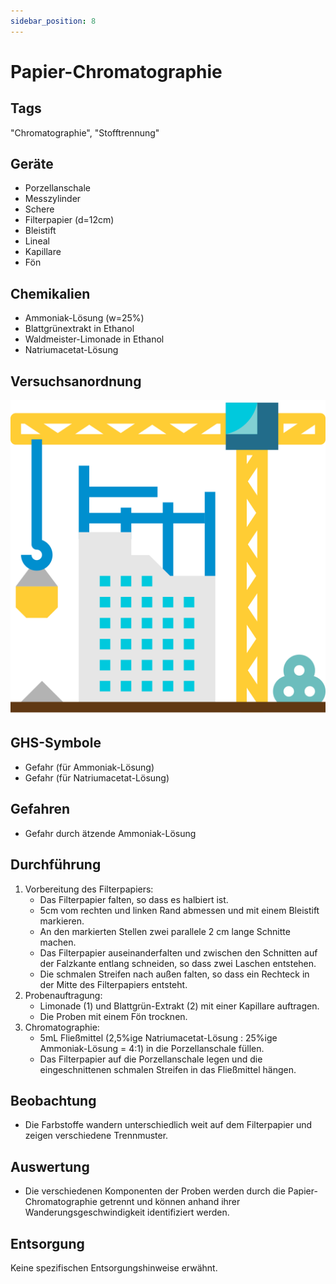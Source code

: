 ```yaml
---
sidebar_position: 8
---
```


# Papier-Chromatographie

## Tags

"Chromatographie", "Stofftrennung"

## Geräte

- Porzellanschale
- Messzylinder
- Schere
- Filterpapier (d=12cm)
- Bleistift
- Lineal
- Kapillare
- Fön

## Chemikalien

- Ammoniak-Lösung (w=25%)
- Blattgrünextrakt in Ethanol
- Waldmeister-Limonade in Ethanol
- Natriumacetat-Lösung

## Versuchsanordnung

![Versuchsanordnung](../assets/img/construction.svg)

## GHS-Symbole

- Gefahr (für Ammoniak-Lösung)
- Gefahr (für Natriumacetat-Lösung)

## Gefahren

- Gefahr durch ätzende Ammoniak-Lösung

## Durchführung

1. Vorbereitung des Filterpapiers:
   - Das Filterpapier falten, so dass es halbiert ist.
   - 5cm vom rechten und linken Rand abmessen und mit einem Bleistift markieren.
   - An den markierten Stellen zwei parallele 2 cm lange Schnitte machen.
   - Das Filterpapier auseinanderfalten und zwischen den Schnitten auf der
     Falzkante entlang schneiden, so dass zwei Laschen entstehen.
   - Die schmalen Streifen nach außen falten, so dass ein Rechteck in der Mitte
     des Filterpapiers entsteht.
2. Probenauftragung:
   - Limonade (1) und Blattgrün-Extrakt (2) mit einer Kapillare auftragen.
   - Die Proben mit einem Fön trocknen.
3. Chromatographie:
   - 5mL Fließmittel (2,5%ige Natriumacetat-Lösung : 25%ige Ammoniak-Lösung =
     4:1) in die Porzellanschale füllen.
   - Das Filterpapier auf die Porzellanschale legen und die eingeschnittenen
     schmalen Streifen in das Fließmittel hängen.

## Beobachtung

- Die Farbstoffe wandern unterschiedlich weit auf dem Filterpapier und zeigen
  verschiedene Trennmuster.

## Auswertung

- Die verschiedenen Komponenten der Proben werden durch die
  Papier-Chromatographie getrennt und können anhand ihrer
  Wanderungsgeschwindigkeit identifiziert werden.

## Entsorgung

Keine spezifischen Entsorgungshinweise erwähnt.

